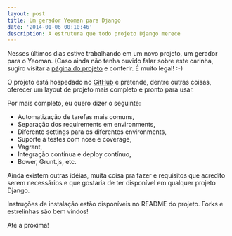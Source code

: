 ```yaml
---
layout: post
title: Um gerador Yeoman para Django
date: '2014-01-06 00:10:46'
description: A estrutura que todo projeto Django merece
---
```


Nesses últimos dias estive trabalhando em um novo projeto, um gerador para o Yeoman. (Caso ainda não tenha ouvido falar sobre este carinha, sugiro visitar a [página do projeto](http://yeoman.io/) e conferir. É muito legal! :-)

O projeto está hospedado no [GitHub](https://github.com/diegotoral/generator-django) e pretende, dentre outras coisas, oferecer um layout de projeto mais completo e pronto para usar.

Por mais completo, eu quero dizer o seguinte:

* Automatização de tarefas mais comuns,
* Separação dos requirements em environments,
* Diferente settings para os diferentes environments,
* Suporte à testes com nose e coverage,
* Vagrant,
* Integração contínua e deploy contínuo,
* Bower, Grunt.js, etc.

Ainda existem outras idéias, muita coisa pra fazer e requisitos que acredito serem necessários e que gostaria de ter disponível em qualquer projeto Django.

Instruções de instalação estão disponíveis no README do projeto. Forks e estrelinhas são bem vindos!

Até a próxima!
